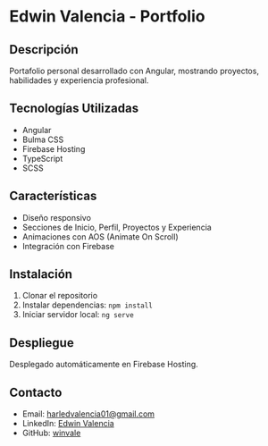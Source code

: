 # Edwin Valencia - Portfolio

## Descripción
Portafolio personal desarrollado con Angular, mostrando proyectos, habilidades y experiencia profesional.

## Tecnologías Utilizadas
- Angular
- Bulma CSS
- Firebase Hosting
- TypeScript
- SCSS

## Características
- Diseño responsivo
- Secciones de Inicio, Perfil, Proyectos y Experiencia
- Animaciones con AOS (Animate On Scroll)
- Integración con Firebase

## Instalación
1. Clonar el repositorio
2. Instalar dependencias: `npm install`
3. Iniciar servidor local: `ng serve`

## Despliegue
Desplegado automáticamente en Firebase Hosting.

## Contacto
- Email: harledvalencia01@gmail.com
- LinkedIn: [Edwin Valencia](https://www.linkedin.com/in/edwin-valencia)
- GitHub: [winvale](https://github.com/winvale)

